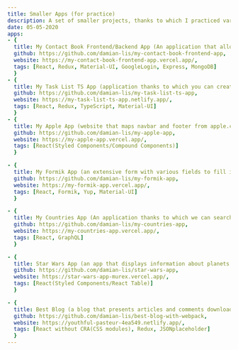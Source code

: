 ```yaml
---
title: Smaller Apps (for practice)
description: A set of smaller projects, thanks to which I practiced various technologies and design patterns.
date: 05-05-2020
apps:
- {
  title: My Contact Book Frontend/Backend App (An application that allows you to log into the system in which you can add or remove various contacts)., 
  github: https://github.com/damian-lis/my-contact-book-frontend-app, 
  website: https://my-contact-book-frontend-app.vercel.app/,
  tags: [React, Redux, Material-UI, GoogleLogin, Express, MongoDB]
  }
- {
  title: My Task List TS App (application thanks to which you can create various lists of tasks and in them specific tasks to be performed)., 
  github: https://github.com/damian-lis/my-task-list-ts-app,
  website: https://my-task-list-ts-app.netlify.app/,
  tags: [React, Redux, TypeScript, Material-UI]
  }
- {
  title: My Apple App (website that maps navbar and footer from apple.com)., 
  github: https://github.com/damian-lis/my-apple-app,
  website: https://my-apple-app.vercel.app/,
  tags: [React(Styled Components/Compound Components)]
  }

- {
  title: My Formik App (an extensive form with various fields to fill in)., 
  github: https://github.com/damian-lis/my-formik-app,
  website: https://my-formik-app.vercel.app/,
  tags: [React, Formik, Yup, Material-UI]
  }

- {
  title: My Countries App (An application thanks to which we can search for a specific country)., 
  github: https://github.com/damian-lis/my-countries-app, 
  website: https://my-countries-app.vercel.app/,
  tags: [React, GraphQL]
  }

- {
  title: Star Wars App (an app that displays information about planets that appear in 6 movies of the Star Wars series)., 
  github: https://github.com/damian-lis/star-wars-app, 
  website: https://star-wars-app-murex.vercel.app/,
  tags: [React(Styled Components/React Table)]
  }

- {
  title: Best Blog (a blog that presents articles and comments downloaded from JSONPlaceholder serice)., 
  github: https://github.com/damian-lis/best-blog-with-webpack, 
  website: https://youthful-pasteur-4ea549.netlify.app/,
  tags: [React without CRA(CSS modules), Redux, JSONplaceholder]
  }
---
```


